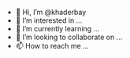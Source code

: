 - 👋 Hi, I’m @khaderbay
- 👀 I’m interested in ...
- 🌱 I’m currently learning ...
- 💞️ I’m looking to collaborate on ...
- 📫 How to reach me ...

<!---
khaderbay/khaderbay is a ✨ special ✨ repository because its `README.md` (this file) appears on your GitHub profile.
You can click the Preview link to take a look at your changes.
--->
